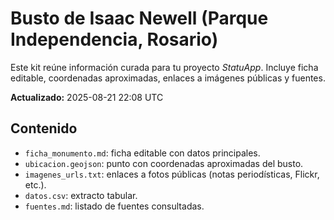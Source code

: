 # Busto de Isaac Newell (Parque Independencia, Rosario)

Este kit reúne información curada para tu proyecto *StatuApp*. Incluye ficha editable,
coordenadas aproximadas, enlaces a imágenes públicas y fuentes.

**Actualizado:** 2025-08-21 22:08 UTC

## Contenido
- `ficha_monumento.md`: ficha editable con datos principales.
- `ubicacion.geojson`: punto con coordenadas aproximadas del busto.
- `imagenes_urls.txt`: enlaces a fotos públicas (notas periodísticas, Flickr, etc.).
- `datos.csv`: extracto tabular.
- `fuentes.md`: listado de fuentes consultadas.
